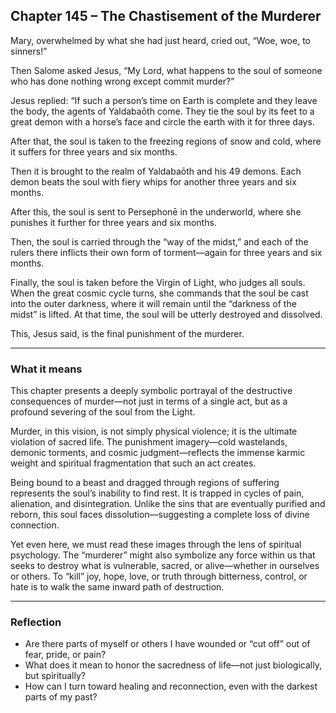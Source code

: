 ## Chapter 145 – The Chastisement of the Murderer

Mary, overwhelmed by what she had just heard, cried out, “Woe, woe, to sinners!”

Then Salome asked Jesus, “My Lord, what happens to the soul of someone who has done nothing wrong except commit murder?”

Jesus replied: “If such a person’s time on Earth is complete and they leave the body, the agents of Yaldabaōth come. They tie the soul by its feet to a great demon with a horse’s face and circle the earth with it for three days.

After that, the soul is taken to the freezing regions of snow and cold, where it suffers for three years and six months.

Then it is brought to the realm of Yaldabaōth and his 49 demons. Each demon beats the soul with fiery whips for another three years and six months.

After this, the soul is sent to Persephonē in the underworld, where she punishes it further for three years and six months.

Then, the soul is carried through the “way of the midst,” and each of the rulers there inflicts their own form of torment—again for three years and six months.

Finally, the soul is taken before the Virgin of Light, who judges all souls. When the great cosmic cycle turns, she commands that the soul be cast into the outer darkness, where it will remain until the “darkness of the midst” is lifted. At that time, the soul will be utterly destroyed and dissolved.

This, Jesus said, is the final punishment of the murderer.

---

### What it means

This chapter presents a deeply symbolic portrayal of the destructive consequences of murder—not just in terms of a single act, but as a profound severing of the soul from the Light.

Murder, in this vision, is not simply physical violence; it is the ultimate violation of sacred life. The punishment imagery—cold wastelands, demonic torments, and cosmic judgment—reflects the immense karmic weight and spiritual fragmentation that such an act creates.

Being bound to a beast and dragged through regions of suffering represents the soul’s inability to find rest. It is trapped in cycles of pain, alienation, and disintegration. Unlike the sins that are eventually purified and reborn, this soul faces dissolution—suggesting a complete loss of divine connection.

Yet even here, we must read these images through the lens of spiritual psychology. The “murderer” might also symbolize any force within us that seeks to destroy what is vulnerable, sacred, or alive—whether in ourselves or others. To “kill” joy, hope, love, or truth through bitterness, control, or hate is to walk the same inward path of destruction.

---

### Reflection

* Are there parts of myself or others I have wounded or “cut off” out of fear, pride, or pain?
* What does it mean to honor the sacredness of life—not just biologically, but spiritually?
* How can I turn toward healing and reconnection, even with the darkest parts of my past?
